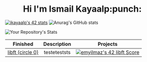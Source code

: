 <h1 align="center">Hi I'm Ismail Kayaalp:punch:</h1>

[![ikayaalp's 42 stats](https://badge42.vercel.app/api/v2/cl79nu64f00160gl0uoyns0kn/stats?cursusId=21&coalitionId=231)](https://github.com/JaeSeoKim/badge42)
![Anurag's GitHub stats](https://github-readme-stats.vercel.app/api?username=ismailkayaalp&show_icons=true&theme=radical)

![Your Repository's Stats](https://github-readme-stats.vercel.app/api/top-langs/?username=ismailkayaalp&theme=blue-green)

|			Finished				| Description	| Projects |
|:---------------:|:-----------:|:----:|
[libft (circle 0)](https://github.com/ismailkayaalp/libft.git) | testeteststs| [![emyilmaz's 42 libft Score](https://badge42.vercel.app/api/v2/cl79nu64f00160gl0uoyns0kn/project/2473200)](https://projects.intra.42.fr/42cursus-libft/mine) |
